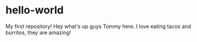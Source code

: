 # hello-world
My first repository!
Hey what's up guys Tommy here. I love eating tacos and burritos, they are amazing!
